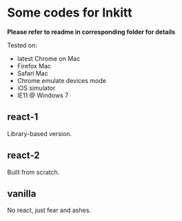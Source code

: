 # Some codes for Inkitt

**Please refer to readme in corresponding folder for details**

Tested on:
 - latest Chrome on Mac
 - Firefox Mac
 - Safari Mac
 - Chrome emulate devices mode
 - iOS simulator
 - IE11 @ Windows 7

## react-1

Library-based version.

## react-2

Built from scratch.

## vanilla

No react, just fear and ashes.